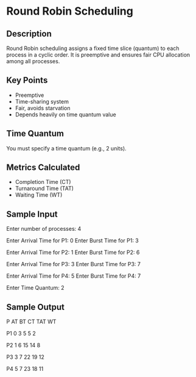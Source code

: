 # Round Robin Scheduling

##  Description
Round Robin scheduling assigns a fixed time slice (quantum) to each process in a cyclic order. It is preemptive and ensures fair CPU allocation among all processes.

##  Key Points
- Preemptive
- Time-sharing system
- Fair, avoids starvation
- Depends heavily on time quantum value

##  Time Quantum
You must specify a time quantum (e.g., 2 units).

##  Metrics Calculated
- Completion Time (CT)
- Turnaround Time (TAT)
- Waiting Time (WT)

##  Sample Input
Enter number of processes:  4

Enter Arrival Time for P1:  0
Enter Burst Time for P1:  3

Enter Arrival Time for P2:  1
Enter Burst Time for P2:  6

Enter Arrival Time for P3:  3
Enter Burst Time for P3:  7

Enter Arrival Time for P4:  5
Enter Burst Time for P4:  7

Enter Time Quantum:  2

## Sample Output
P	AT	BT	CT	TAT	WT

P1	0	3	5	5	2

P2	1	6	15	14	8

P3	3	7	22	19	12

P4	5	7	23	18	11


